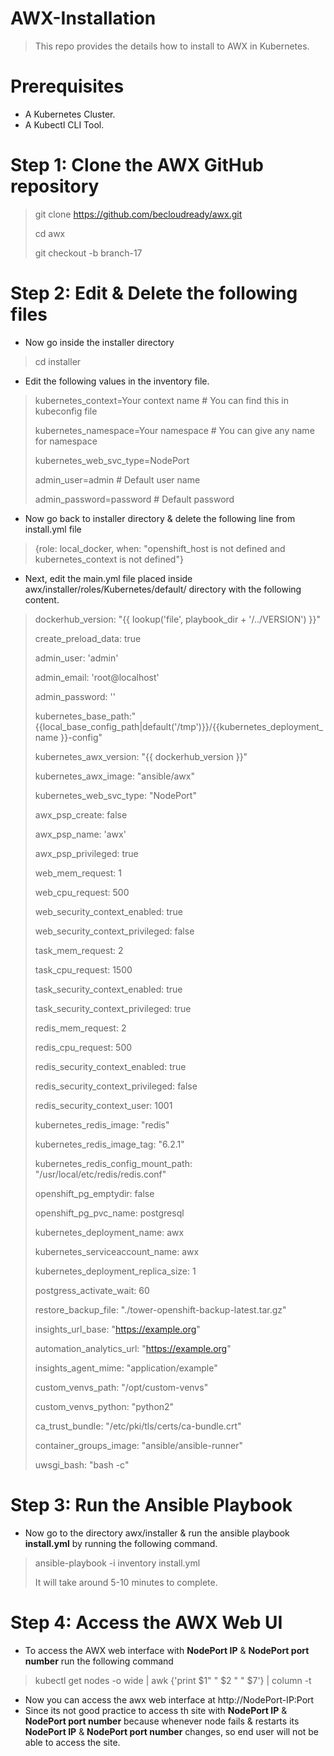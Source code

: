 # AWX-Installation
> This repo provides the details how to install to AWX in Kubernetes.

# Prerequisites
* A Kubernetes Cluster.
* A Kubectl CLI Tool.

# Step 1: Clone the AWX GitHub repository

> git clone https://github.com/becloudready/awx.git
>
> cd awx
>
> git checkout -b branch-17

# Step 2: Edit & Delete the following files
* Now go inside the installer directory
> cd installer
* Edit the following values in the inventory file.
> kubernetes_context=Your context name  # You can find this in kubeconfig file
>
> kubernetes_namespace=Your namespace   # You can give any name for namespace
>
> kubernetes_web_svc_type=NodePort
>
> admin_user=admin          # Default user name
>
> admin_password=password   # Default password

* Now go back to installer directory & delete the following line from install.yml file
> {role: local_docker, when: "openshift_host is not defined and kubernetes_context is not defined"}
* Next, edit the main.yml file placed inside awx/installer/roles/Kubernetes/default/ directory with the following content.
> 
>
>dockerhub_version: "{{ lookup('file', playbook_dir + '/../VERSION') }}"
>
>create_preload_data: true
>
>admin_user: 'admin'
>
>admin_email: 'root@localhost'
>
>admin_password: ''
>
>kubernetes_base_path:"{{local_base_config_path|default('/tmp')}}/{{kubernetes_deployment_name }}-config"
>
>kubernetes_awx_version: "{{ dockerhub_version }}"
>
>kubernetes_awx_image: "ansible/awx"
>
>kubernetes_web_svc_type: "NodePort"
>
>awx_psp_create: false
>
>awx_psp_name: 'awx'
>
>awx_psp_privileged: true
>
>web_mem_request: 1
>
>web_cpu_request: 500
>
>web_security_context_enabled: true
>
>web_security_context_privileged: false
>
>task_mem_request: 2
>
>task_cpu_request: 1500
>
>task_security_context_enabled: true
>
>task_security_context_privileged: true
>
>redis_mem_request: 2
>
>redis_cpu_request: 500
>
>redis_security_context_enabled: true
>
>redis_security_context_privileged: false
>
>redis_security_context_user: 1001
>
>kubernetes_redis_image: "redis"
>
>kubernetes_redis_image_tag: "6.2.1"
>
>kubernetes_redis_config_mount_path: "/usr/local/etc/redis/redis.conf"
>
>openshift_pg_emptydir: false
>
>openshift_pg_pvc_name: postgresql
>
>kubernetes_deployment_name: awx
>
>kubernetes_serviceaccount_name: awx
>
>kubernetes_deployment_replica_size: 1
>
>postgress_activate_wait: 60
>
>restore_backup_file: "./tower-openshift-backup-latest.tar.gz"
>
>insights_url_base: "https://example.org"
>
>automation_analytics_url: "https://example.org"
>
>insights_agent_mime: "application/example"
>
>custom_venvs_path: "/opt/custom-venvs"
>
>custom_venvs_python: "python2"
>
>ca_trust_bundle: "/etc/pki/tls/certs/ca-bundle.crt"
>
>container_groups_image: "ansible/ansible-runner"
>
>uwsgi_bash: "bash -c"

# Step 3: Run the Ansible Playbook
* Now go to the directory awx/installer & run the ansible playbook **install.yml** by running the following command.
> ansible-playbook -i inventory install.yml
>
> It will take around 5-10 minutes to complete.

# Step 4: Access the AWX Web UI
* To access the AWX web interface with **NodePort IP** & **NodePort port number** run the following command
> kubectl get nodes -o wide |  awk {'print $1" " $2 " " $7'} | column -t
* Now you can access the awx web interface at http://NodePort-IP:Port
* Since its not good practice to access th site with **NodePort IP** & **NodePort port number** because whenever node fails & restarts its **NodePort IP** & **NodePort port number** changes, so end user will not be able to access the site.  